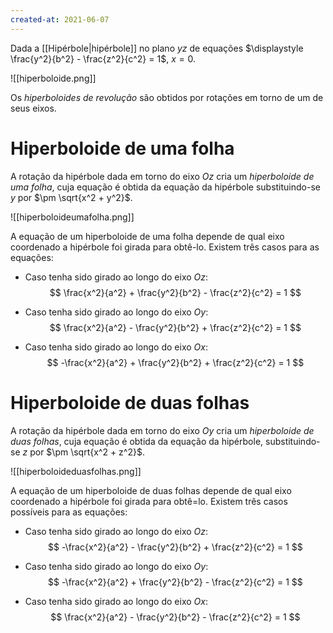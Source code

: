 ```yaml
---
created-at: 2021-06-07
---
```

Dada a [[Hipérbole|hipérbole]] no plano $yz$ de equações $\displaystyle \frac{y^2}{b^2} - \frac{z^2}{c^2} = 1$, $x = 0$.

![[hiperboloide.png]]

Os *hiperboloides de revolução* são obtidos por rotações em torno de um de seus eixos.

# Hiperboloide de uma folha
A rotação da hipérbole dada em torno do eixo $Oz$ cria um *hiperboloide de uma folha*, cuja equação é obtida da equação da hipérbole substituindo-se $y$ por $\pm \sqrt{x^2 + y^2}$.

![[hiperboloideumafolha.png]]

A equação de um hiperboloide de uma folha depende de qual eixo coordenado a hipérbole foi girada para obtê-lo. Existem três casos para as equações:

- Caso tenha sido girado ao longo do eixo $Oz$:
$$
  \frac{x^2}{a^2} + \frac{y^2}{b^2} - \frac{z^2}{c^2} = 1
$$

- Caso tenha sido girado ao longo do eixo $Oy$:
$$
  \frac{x^2}{a^2} - \frac{y^2}{b^2} + \frac{z^2}{c^2} = 1
$$

- Caso tenha sido girado ao longo do eixo $Ox$:
$$
  -\frac{x^2}{a^2} + \frac{y^2}{b^2} + \frac{z^2}{c^2} = 1
$$

# Hiperboloide de duas folhas
A rotação da hipérbole dada em torno do eixo $Oy$ cria um *hiperboloide de duas folhas*, cuja equação é obtida da equação da hipérbole, substituindo-se $z$ por $\pm \sqrt{x^2 + z^2}$.

![[hiperboloideduasfolhas.png]]

A equação de um hiperboloide de duas folhas depende de qual eixo coordenado a hipérbole foi girada para obtê=lo. Existem três casos possíveis para as equações:

- Caso tenha sido girado ao longo do eixo $Oz$:
$$
  -\frac{x^2}{a^2} - \frac{y^2}{b^2} + \frac{z^2}{c^2} = 1
$$

- Caso tenha sido girado ao longo do eixo $Oy$:
$$
  -\frac{x^2}{a^2} + \frac{y^2}{b^2} - \frac{z^2}{c^2} = 1
$$

- Caso tenha sido girado ao longo do eixo $Ox$:
$$
  \frac{x^2}{a^2} - \frac{y^2}{b^2} - \frac{z^2}{c^2} = 1
$$